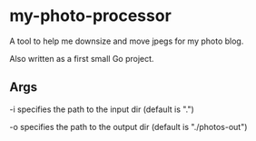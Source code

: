 # my-photo-processor
A tool to help me downsize and move jpegs for my photo blog. 

Also written as a first small Go project.

## Args 
-i specifies the path to the input dir (default is ".")

-o specifies the path to the output dir (default is "./photos-out")


